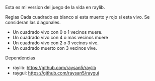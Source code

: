 Esta es mi version del juego de la vida en raylib.


Reglas
Cada cuadrado es blanco si esta muerto y rojo si esta vivo.
Se consideran las diagonales.

- Un cuadrado vivo con 0 o 1 vecinos muere.
- Un cuadrado vivo con 4 o mas vecinos muere
- Un cuadrado vivo con 2 o 3 vecinos vive.
- Un cuadrado muerto con 3 vecinos vive.

Dependencias
- raylib: https://github.com/raysan5/raylib
- raygui: https://github.com/raysan5/raygui
